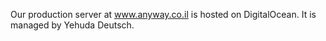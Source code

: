 Our production server at www.anyway.co.il is hosted on DigitalOcean.
It is managed by Yehuda Deutsch.

